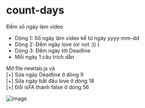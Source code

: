 # count-days
Đếm số ngày làm video
* Dòng 1: Số ngày làm video kể từ ngày yyyy-mm-dd
* Dòng 2: Đếm ngày love (or not :)) )
* Dòng 3: Đếm ngày tới Deadline
* Mỗi ngày 1 câu trích dẫn

Mở file newtab.js và
<br>
[+] Sửa ngày Deadline ở dòng 9
<br>
[+] Sửa ngày bắt đầu love ở dòng 18
<br>
[+] Đổi isFA thành false ở dòng 56
  
![image](https://github.com/user-attachments/assets/68b413ff-3113-4962-8d49-9d7c9fb683fc)
